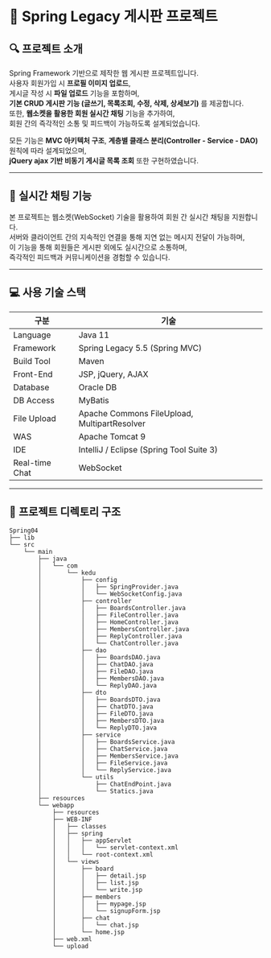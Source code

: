 # 📌 Spring Legacy 게시판 프로젝트

## 🔍 프로젝트 소개
Spring Framework 기반으로 제작한 웹 게시판 프로젝트입니다.  
사용자 회원가입 시 **프로필 이미지 업로드**,  
게시글 작성 시 **파일 업로드** 기능을 포함하며,  
**기본 CRUD 게시판 기능 (글쓰기, 목록조회, 수정, 삭제, 상세보기)** 를 제공합니다.  
또한, **웹소켓을 활용한 회원 실시간 채팅** 기능을 추가하여,  
회원 간의 즉각적인 소통 및 피드백이 가능하도록 설계되었습니다.

모든 기능은 **MVC 아키텍처 구조**, **계층별 클래스 분리(Controller - Service - DAO)** 원칙에 따라 설계되었으며,  
**jQuery ajax 기반 비동기 게시글 목록 조회** 또한 구현하였습니다.

---

## 💬 실시간 채팅 기능
본 프로젝트는 웹소켓(WebSocket) 기술을 활용하여 회원 간 실시간 채팅을 지원합니다.  
서버와 클라이언트 간의 지속적인 연결을 통해 지연 없는 메시지 전달이 가능하며,  
이 기능을 통해 회원들은 게시판 외에도 실시간으로 소통하며,  
즉각적인 피드백과 커뮤니케이션을 경험할 수 있습니다.

---

## 💻 사용 기술 스택

| 구분            | 기술                                              |
|----------------|---------------------------------------------------|
| Language        | Java 11                                           |
| Framework       | Spring Legacy 5.5 (Spring MVC)                   |
| Build Tool      | Maven                                             |
| Front-End       | JSP, jQuery, AJAX                                 |
| Database        | Oracle DB                                         |
| DB Access       | MyBatis                                           |
| File Upload     | Apache Commons FileUpload, MultipartResolver      |
| WAS             | Apache Tomcat 9                                   |
| IDE             | IntelliJ / Eclipse (Spring Tool Suite 3)          |
| Real-time Chat  | WebSocket                                         |

---

## 📂 프로젝트 디렉토리 구조
```plaintext
Spring04  
├── lib                           
└── src  
    └── main  
        ├── java  
        │   └── com  
        │       └── kedu  
        │           ├── config          
        │           │   ├── SpringProvider.java  
        │           │   └── WebSocketConfig.java  
        │           ├── controller  
        │           │   ├── BoardsController.java  
        │           │   ├── FileController.java  
        │           │   ├── HomeController.java  
        │           │   ├── MembersController.java  
        │           │   ├── ReplyController.java  
        │           │   └── ChatController.java  
        │           ├── dao  
        │           │   ├── BoardsDAO.java  
        │           │   ├── ChatDAO.java        
        │           │   ├── FileDAO.java  
        │           │   ├── MembersDAO.java  
        │           │   └── ReplyDAO.java  
        │           ├── dto  
        │           │   ├── BoardsDTO.java  
        │           │   ├── ChatDTO.java       
        │           │   ├── FileDTO.java  
        │           │   ├── MembersDTO.java  
        │           │   └── ReplyDTO.java  
        │           ├── service  
        │           │   ├── BoardsService.java  
        │           │   ├── ChatService.java   
        │           │   ├── MembersService.java  
        │           │   ├── FileService.java  
        │           │   └── ReplyService.java  
        │           └── utils  
        │               ├── ChatEndPoint.java
        │               └── Statics.java  
        ├── resources  
        └── webapp  
            ├── resources  
            ├── WEB-INF  
            │   ├── classes  
            │   ├── spring  
            │   │   ├── appServlet  
            │   │   │   └── servlet-context.xml  
            │   │   └── root-context.xml  
            │   └── views  
            │       ├── board  
            │       │   ├── detail.jsp  
            │       │   ├── list.jsp  
            │       │   └── write.jsp  
            │       ├── members  
            │       │   ├── mypage.jsp  
            │       │   └── signupForm.jsp  
            │       ├── chat  
            │       │   └── chat.jsp    
            │       └── home.jsp  
            ├── web.xml  
            └── upload  
